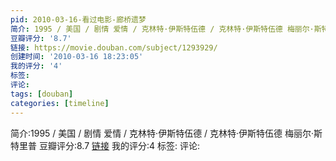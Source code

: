 ```yaml
---
pid: 2010-03-16-看过电影-廊桥遗梦
简介: 1995 / 美国 / 剧情 爱情 / 克林特·伊斯特伍德 / 克林特·伊斯特伍德 梅丽尔·斯特里普
豆瓣评分: '8.7'
链接: https://movie.douban.com/subject/1293929/
创建时间: '2010-03-16 18:23:05'
我的评分: '4'
标签:
评论:
tags: [douban]
categories: [timeline]
---
```

简介:1995 / 美国 / 剧情 爱情 / 克林特·伊斯特伍德 / 克林特·伊斯特伍德 梅丽尔·斯特里普
豆瓣评分:8.7
[链接](https://movie.douban.com/subject/1293929/)
我的评分:4
标签:
评论:
